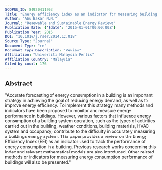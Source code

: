```yaml
---
SCOPUS_ID: 84920411903
Title: "Energy efficiency index as an indicator for measuring building energy performance: A review"
Author: "Abu Bakar N.N."
Journal: "Renewable and Sustainable Energy Reviews"
Publication Date: {'$date': '2015-01-01T00:00:00Z'}
Publication Year: 2015
DOI: "10.1016/j.rser.2014.12.018"
Source Type: "Journal"
Document Type: "re"
Document Type Description: "Review"
Affiliation: "Universiti Malaysia Perlis"
Affiliation Country: "Malaysia"
Cited by count: 176
---
```


## Abstract
"Accurate forecasting of energy consumption in a building is an important strategy in achieving the goal of reducing energy demand, as well as to improve energy efficiency. To implement this strategy, many methods and indicators have been proposed to monitor and measure energy performance in buildings. However, various factors that influence energy consumption of a building system operation, such as the types of activities carried out in the building, weather conditions, building materials, HVAC system and occupancy; contribute to the difficulty in accurately measuring a buildings energy system. This paper provides a review on the Energy Efficiency Index (EEI) as an indicator used to track the performance of energy consumption in a building. Previous research works concerning this index and relevant mathematical models are also introduced. Other related methods or indicators for measuring energy consumption performance of buildings will also be presented."

